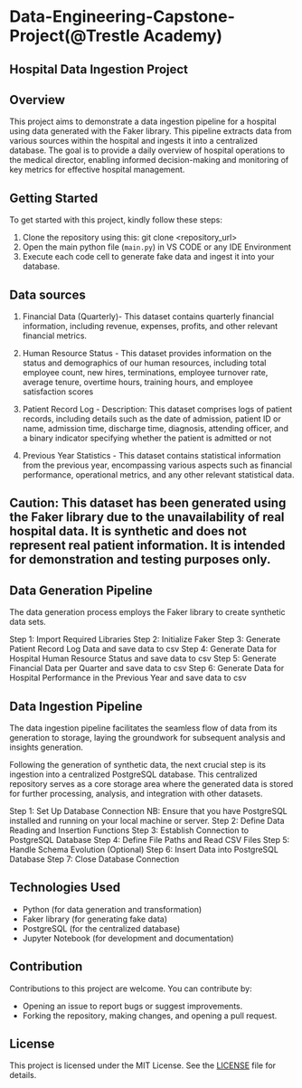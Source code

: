 # Data-Engineering-Capstone-Project(@Trestle Academy)
## Hospital Data Ingestion Project
## Overview
This project aims to demonstrate a data ingestion pipeline for a hospital using data generated with the Faker library. 
This pipeline extracts data from various sources within the hospital and ingests it into a centralized database. 
The goal is to provide a daily overview of hospital operations to the medical director, enabling informed decision-making and monitoring of key metrics for effective hospital management.

## Getting Started

To get started with this project, kindly follow these steps:

1. Clone the repository using this: git clone <repository_url>
2. Open the main python file (`main.py`) in VS CODE or any IDE Environment
3. Execute each code cell to generate fake data and ingest it into your database.

## Data sources

1. Financial Data (Quarterly)- This dataset contains quarterly financial information, including revenue, expenses, profits, and other relevant financial metrics.

2. Human Resource Status - This dataset provides information on the status and demographics of our human resources,  including total employee count, new hires, terminations, employee turnover rate, average tenure, overtime hours, training hours, and employee satisfaction scores

3. Patient Record Log - Description: This dataset comprises logs of patient records, including details such as the date of admission, patient ID or name, admission time, discharge time, diagnosis, attending officer, and a binary indicator specifying whether the patient is admitted or not

4. Previous Year Statistics - This dataset contains statistical information from the previous year, encompassing various aspects such as financial performance, operational metrics, and any other relevant statistical data.

## Caution: This dataset has been generated using the Faker library due to the unavailability of real hospital data. It is synthetic and does not represent real patient information. It is intended for demonstration and testing purposes only.

## Data Generation Pipeline
The data generation process employs the Faker library to create synthetic data sets.

Step 1: Import Required Libraries
Step 2: Initialize Faker
Step 3: Generate Patient Record Log Data and save data to csv
Step 4: Generate Data for Hospital Human Resource Status and save data to csv
Step 5: Generate Financial Data per Quarter and save data to csv
Step 6: Generate Data for Hospital Performance in the Previous Year and save data to csv

## Data Ingestion Pipeline
The data ingestion pipeline facilitates the seamless flow of data from its generation to storage, laying the groundwork for subsequent analysis and insights generation.

Following the generation of synthetic data, the next crucial step is its ingestion into a centralized PostgreSQL database. This centralized repository serves as a core storage area where the generated data is stored for further processing, analysis, and integration with other datasets.

Step 1: Set Up Database Connection
NB: Ensure that you have PostgreSQL installed and running on your local machine or server.
Step 2: Define Data Reading and Insertion Functions
Step 3: Establish Connection to PostgreSQL Database
Step 4: Define File Paths and Read CSV Files
Step 5: Handle Schema Evolution (Optional)
Step 6: Insert Data into PostgreSQL Database
Step 7: Close Database Connection

## Technologies Used
- Python (for data generation and transformation)
- Faker library (for generating fake data)
- PostgreSQL (for the centralized database)
- Jupyter Notebook (for development and documentation)

## Contribution
Contributions to this project are welcome. You can contribute by:
- Opening an issue to report bugs or suggest improvements.
- Forking the repository, making changes, and opening a pull request.

## License
This project is licensed under the MIT License. See the [LICENSE](LICENSE) file for details.
